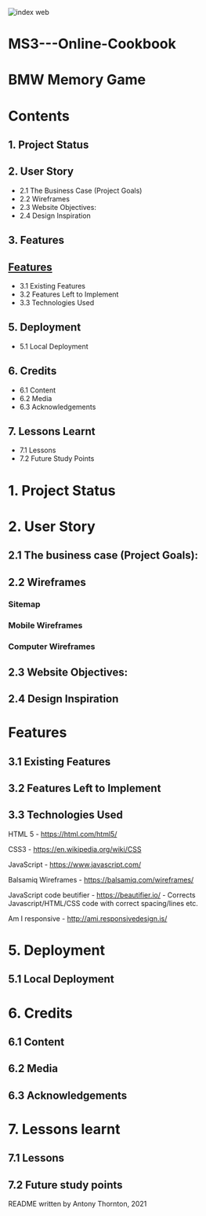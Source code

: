 ![index web](documentation-assets/wireframe-images/ms2_memory_game_device_screenshots.jpg)

# MS3---Online-Cookbook

# BMW Memory Game

# Contents

## 1. Project Status
## 2. User Story
* 2.1 The Business Case (Project Goals)
* 2.2 Wireframes
* 2.3 Website Objectives:
* 2.4 Design Inspiration
## 3. Features
## [Features]('#features' "Features")
* 3.1 Existing Features
* 3.2 Features Left to Implement
* 3.3 Technologies Used

## 5. Deployment
* 5.1 Local Deployment
## 6. Credits
* 6.1 Content
* 6.2 Media
* 6.3 Acknowledgements
## 7. Lessons Learnt
* 7.1 Lessons
* 7.2 Future Study Points

# 1. Project Status


# 2. User Story
## 2.1 The business case (Project Goals):


## 2.2 Wireframes

### Sitemap



### Mobile Wireframes

### Computer Wireframes




## 2.3 Website Objectives:


## 2.4 Design Inspiration



# Features


## 3.1 Existing Features


## 3.2 Features Left to Implement


## 3.3 Technologies Used
HTML 5 - https://html.com/html5/

CSS3 - https://en.wikipedia.org/wiki/CSS

JavaScript - https://www.javascript.com/

Balsamiq Wireframes - https://balsamiq.com/wireframes/

JavaScript code beutifier - https://beautifier.io/ - Corrects Javascript/HTML/CSS code with correct spacing/lines etc.

Am I responsive - http://ami.responsivedesign.is/



# 5. Deployment

## 5.1 Local Deployment


# 6. Credits
## 6.1 Content


## 6.2 Media


## 6.3 Acknowledgements


# 7. Lessons learnt
## 7.1 Lessons


## 7.2 Future study points



README written by Antony Thornton, 2021



